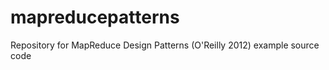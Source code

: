 mapreducepatterns
=================

Repository for MapReduce Design Patterns (O'Reilly 2012) example source code